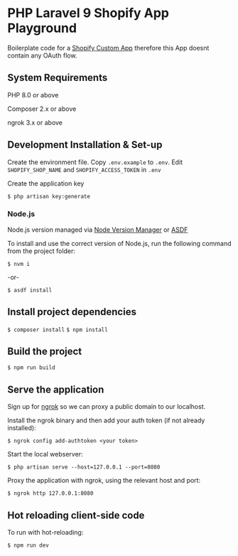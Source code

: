 # PHP Laravel 9 Shopify App Playground

Boilerplate code for a [Shopify Custom App](https://help.shopify.com/en/manual/apps/app-types#custom-apps) therefore this App doesnt contain any OAuth flow.

## System Requirements

PHP 8.0 or above

Composer 2.x or above

ngrok 3.x or above

## Development Installation & Set-up

Create the environment file. Copy `.env.example` to `.env`. Edit `SHOPIFY_SHOP_NAME` and `SHOPIFY_ACCESS_TOKEN` in `.env`

Create the application key

`$ php artisan key:generate`

### Node.js

Node.js version managed via [Node Version Manager](https://github.com/nvm-sh/nvm#installing-and-updating) or [ASDF](https://asdf-vm.com/guide/getting-started.html)

To install and use the correct version of Node.js, run the following command from the project folder:

`$ nvm i`

-or-

`$ asdf install`

## Install project dependencies

`$ composer install`
`$ npm install`

## Build the project

`$ npm run build`

## Serve the application

Sign up for [ngrok](https://ngrok.com) so we can proxy a public domain to our localhost.

Install the ngrok binary and then add your auth token (if not already installed):

`$ ngrok config add-authtoken <your token>`

Start the local webserver:

`$ php artisan serve --host=127.0.0.1 --port=8080`

Proxy the application with ngrok, using the relevant host and port:

`$ ngrok http 127.0.0.1:8080`

## Hot reloading client-side code

To run with hot-reloading:

`$ npm run dev`
